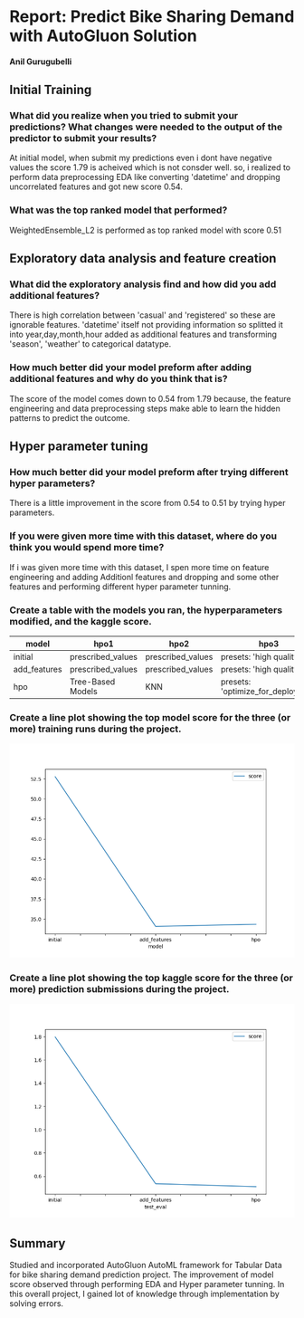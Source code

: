 # Report: Predict Bike Sharing Demand with AutoGluon Solution
#### Anil Gurugubelli

## Initial Training
### What did you realize when you tried to submit your predictions? What changes were needed to the output of the predictor to submit your results?
At initial model, when submit my predictions even i dont have negative values the score 1.79 is acheived which is not consder well. so, i realized to perform data preprocessing EDA like converting 'datetime' and dropping uncorrelated features and got new score 0.54.

### What was the top ranked model that performed?
WeightedEnsemble_L2 is performed as top ranked model with score 0.51

## Exploratory data analysis and feature creation
### What did the exploratory analysis find and how did you add additional features?
There is high correlation between 'casual' and 'registered' so these are ignorable features. 'datetime' itself not providing information so splitted it into year,day,month,hour added as additional features and transforming 'season', 'weather' to categorical datatype.

### How much better did your model preform after adding additional features and why do you think that is?
The score of the model comes down to 0.54 from 1.79 because, the feature engineering and data preprocessing steps make able to learn the hidden patterns to predict the outcome.

## Hyper parameter tuning
### How much better did your model preform after trying different hyper parameters?
There is a little improvement in the score from 0.54 to 0.51 by trying hyper parameters.

### If you were given more time with this dataset, where do you think you would spend more time?
If i was given more time with this dataset, I spen more time on feature engineering and adding Additionl features and dropping and some other features and performing different hyper parameter tunning.

### Create a table with the models you ran, the hyperparameters modified, and the kaggle score.
|model|hpo1|hpo2|hpo3|score|
|--|--|--|--|--|
|initial|prescribed_values|prescribed_values|presets: 'high quality'|1.798|
|add_features|prescribed_values|prescribed_values|presets: 'high quality'|0.535|
|hpo|Tree-Based Models|KNN|presets: 'optimize_for_deployment|0.510|

### Create a line plot showing the top model score for the three (or more) training runs during the project.

![model_train_score.png](model_train_score.png)

### Create a line plot showing the top kaggle score for the three (or more) prediction submissions during the project.

![model_test_score.png](model_test_score.png)

## Summary
Studied and incorporated  AutoGluon AutoML framework for Tabular Data for bike sharing demand prediction project. The improvement of model score observed through performing EDA and Hyper parameter tunning. In this overall project, I gained lot of knowledge through implementation by solving errors.
